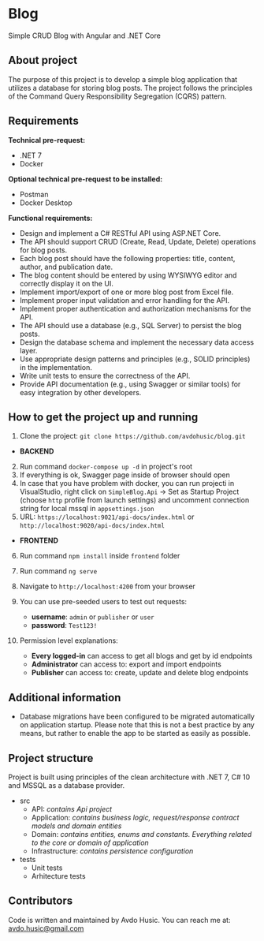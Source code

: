 # Blog
Simple CRUD Blog with Angular and .NET Core

## About project
The purpose of this project is to develop a simple blog application that utilizes a database for storing blog posts.
The project follows the principles of the Command Query Responsibility Segregation (CQRS) pattern.

## Requirements
**Technical pre-request:**
- .NET 7
- Docker

**Optional technical pre-request to be installed:**
- Postman
- Docker Desktop

**Functional requirements:**
- Design and implement a C# RESTful API using ASP.NET Core.
- The API should support CRUD (Create, Read, Update, Delete) operations for blog posts.
- Each blog post should have the following properties: title, content, author, and publication date.
- The blog content should be entered by using WYSIWYG editor and correctly display it on the UI.
- Implement import/export of one or more blog post from Excel file.
- Implement proper input validation and error handling for the API.
- Implement proper authentication and authorization mechanisms for the API.
- The API should use a database (e.g., SQL Server) to persist the blog posts.
- Design the database schema and implement the necessary data access layer.
- Use appropriate design patterns and principles (e.g., SOLID principles) in the implementation.
- Write unit tests to ensure the correctness of the API.
- Provide API documentation (e.g., using Swagger or similar tools) for easy integration by other developers.

## How to get the project up and running
1. Clone the project: `git clone https://github.com/avdohusic/blog.git`
- **BACKEND**
2.  Run command `docker-compose up -d` in project's root
3. If everything is ok, Swagger page inside of browser should open
4. In case that you have problem with docker, you can run projecti in VisualStudio, right click on `SimpleBlog.Api` -> Set as Startup Project (choose `http` profile from launch settings) and uncomment connection string for local mssql in `appsettings.json`
5. URL: `https://localhost:9021/api-docs/index.html` or `http://localhost:9020/api-docs/index.html`
- **FRONTEND**
6. Run command `npm install` inside `frontend` folder
7. Run command `ng serve`
8. Navigate to `http://localhost:4200` from your browser
9. You can use pre-seeded users to test out requests:

    - **username**: `admin` or `publisher` or `user`
    - **password**: `Test123!`

10. Permission level explanations:
    - **Every logged-in** can access to get all blogs and get by id endpoints
    - **Administrator** can access to: export and import endpoints
    - **Publisher** can access to: create, update and delete blog endpoints

## Additional information
- Database migrations have been configured to be migrated automatically on application startup. Please note that this is not a best practice by any means, but rather to enable the app to be started as easily as possible.

## Project structure
Project is built using principles of the clean architecture with .NET 7, C# 10 and MSSQL as a database provider.

- src
    - API: *contains Api project*
    - Application: *contains business logic, request/response contract models and domain entities*
    - Domain: *contains entities, enums and constants. Everything related to the core or domain of application*
    - Infrastructure: *contains persistence configuration*
- tests
    - Unit tests
    - Arhitecture tests

## Contributors
Code is written and maintained by Avdo Husic. You can reach me at: avdo.husic@gmail.com
